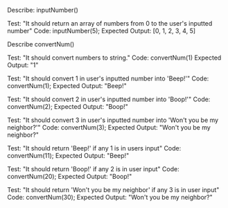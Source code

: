 Describe: inputNumber()

Test: "It should return an array of numbers from 0 to the user's inputted number"
Code: inputNumber(5);
Expected Output: [0, 1, 2, 3, 4, 5]

Describe convertNum()

Test: "It should convert numbers to string."
Code: convertNum(1)
Expected Output: "1"

Test: "It should convert 1 in user's inputted number into 'Beep!'"
Code: convertNum(1);
Expected Output: "Beep!"

Test: "It should convert 2 in user's inputted number into 'Boop!'"
Code: convertNum(2);
Expected Output: "Boop!"

Test: "It should convert 3 in user's inputted number into 'Won't you be my neighbor?'"
Code: convertNum(3);
Expected Output: "Won't you be my neighbor?"

Test: "It should return 'Beep!' if any 1 is in users input"
Code: convertNum(11);
Expected Output: "Beep!"

Test: "It should return 'Boop!' if any 2 is in user input"
Code: convertNum(20);
Expected Output: "Boop!"

Test: "It should return 'Won't you be my neighbor' if any 3 is in user input"
Code: convertNum(30);
Expected Output: "Won't you be my neighbor?"
